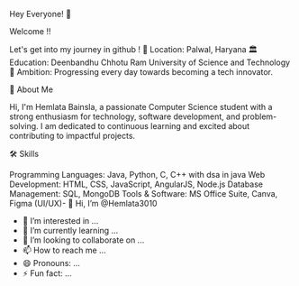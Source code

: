 Hey Everyone! 🌙

Welcome !!

Let's get into my journey in github !
📍 Location: Palwal, Haryana
🏛️ Education: Deenbandhu Chhotu Ram University of Science and Technology
🚀 Ambition: Progressing every day towards becoming a tech innovator.

🚀 About Me

Hi, I'm Hemlata Bainsla, a passionate Computer Science student with a strong enthusiasm for technology, software development, and problem-solving. I am dedicated to continuous learning and excited about contributing to impactful projects.

🛠️ Skills

Programming Languages: Java, Python, C, C++ with dsa in java
Web Development: HTML, CSS, JavaScript, AngularJS, Node.js
Database Management: SQL, MongoDB
Tools & Software: MS Office Suite, Canva, Figma (UI/UX)- 👋 Hi, I’m @Hemlata3010
- 👀 I’m interested in ...
- 🌱 I’m currently learning ...
- 💞️ I’m looking to collaborate on ...
- 📫 How to reach me ...
- 😄 Pronouns: ...
- ⚡ Fun fact: ...

<!---
Hemlata3010/Hemlata3010 is a ✨ special ✨ repository because its `README.md` (this file) appears on your GitHub profile.
You can click the Preview link to take a look at your changes.
--->
